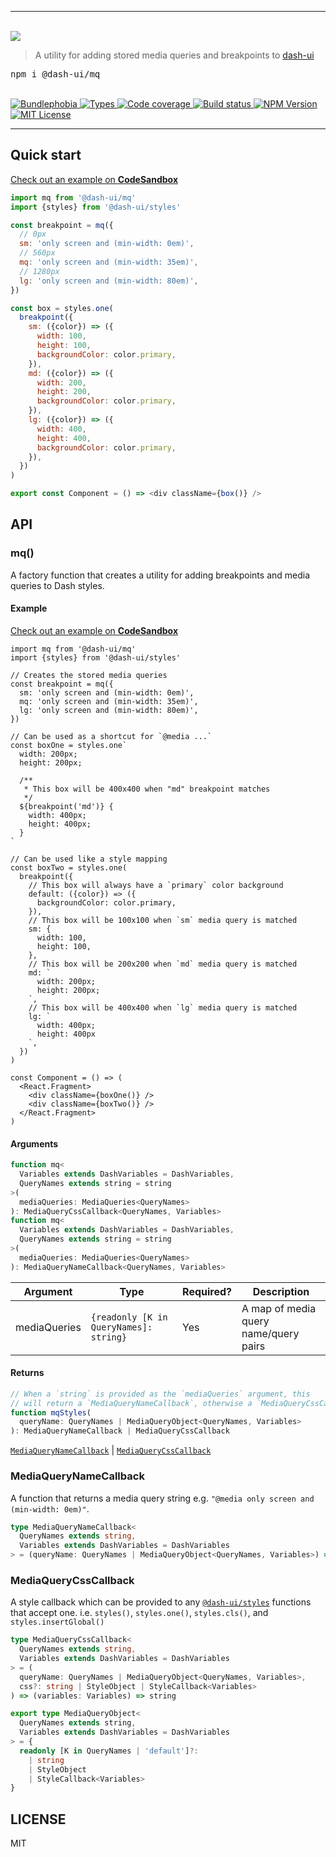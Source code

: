 <hr>
  <br/>
  <img src='https://github.com/dash-ui/styles/raw/master/assets/logo.png'/>
  <blockquote>A utility for adding stored media queries and breakpoints to <a href="https://github.com/dash-ui/styles">dash-ui</a></blockquote>
  
  <pre>npm i @dash-ui/mq</pre>
  <br/>
  
  <a href="https://bundlephobia.com/result?p=@dash-ui/mq">
    <img alt="Bundlephobia" src="https://img.shields.io/bundlephobia/minzip/@dash-ui/mq?style=for-the-badge&labelColor=24292e">
  </a>

  <a aria-label="Types" href="https://www.npmjs.com/package/@dash-ui/mq">
    <img alt="Types" src="https://img.shields.io/npm/types/@dash-ui/mq?style=for-the-badge&labelColor=24292e">
  </a>
  <a aria-label="Code coverage report" href="https://codecov.io/gh/dash-ui/mq">
    <img alt="Code coverage" src="https://img.shields.io/codecov/c/gh/dash-ui/mq?style=for-the-badge&labelColor=24292e">
  </a>
  <a aria-label="Build status" href="https://travis-ci.com/dash-ui/mq">
    <img alt="Build status" src="https://img.shields.io/travis/com/dash-ui/mq?style=for-the-badge&labelColor=24292e">
  </a>
  <a aria-label="NPM version" href="https://www.npmjs.com/package/@dash-ui/mq">
    <img alt="NPM Version" src="https://img.shields.io/npm/v/@dash-ui/mq?style=for-the-badge&labelColor=24292e">
  </a>
  <a aria-label="License" href="https://jaredlunde.mit-license.org/">
    <img alt="MIT License" src="https://img.shields.io/npm/l/@dash-ui/mq?style=for-the-badge&labelColor=24292e">
  </a>
<hr>

## Quick start

[Check out an example on **CodeSandbox**](https://codesandbox.io/s/dash-uimq-example-sdol5?file=/src/App.tsx)

```js
import mq from '@dash-ui/mq'
import {styles} from '@dash-ui/styles'

const breakpoint = mq({
  // 0px
  sm: 'only screen and (min-width: 0em)',
  // 560px
  mq: 'only screen and (min-width: 35em)',
  // 1280px
  lg: 'only screen and (min-width: 80em)',
})

const box = styles.one(
  breakpoint({
    sm: ({color}) => ({
      width: 100,
      height: 100,
      backgroundColor: color.primary,
    }),
    md: ({color}) => ({
      width: 200,
      height: 200,
      backgroundColor: color.primary,
    }),
    lg: ({color}) => ({
      width: 400,
      height: 400,
      backgroundColor: color.primary,
    }),
  })
)

export const Component = () => <div className={box()} />
```

## API

### mq()

A factory function that creates a utility for adding breakpoints and
media queries to Dash styles.

#### Example

[Check out an example on **CodeSandbox**](https://codesandbox.io/s/dash-uimq-example-sdol5?file=/src/App.tsx)

```tsx
import mq from '@dash-ui/mq'
import {styles} from '@dash-ui/styles'

// Creates the stored media queries
const breakpoint = mq({
  sm: 'only screen and (min-width: 0em)',
  mq: 'only screen and (min-width: 35em)',
  lg: 'only screen and (min-width: 80em)',
})

// Can be used as a shortcut for `@media ...`
const boxOne = styles.one`
  width: 200px;
  height: 200px;

  /**
   * This box will be 400x400 when "md" breakpoint matches
   */
  ${breakpoint('md')} {
    width: 400px;
    height: 400px;
  }
`

// Can be used like a style mapping
const boxTwo = styles.one(
  breakpoint({
    // This box will always have a `primary` color background
    default: ({color}) => ({
      backgroundColor: color.primary,
    }),
    // This box will be 100x100 when `sm` media query is matched
    sm: {
      width: 100,
      height: 100,
    },
    // This box will be 200x200 when `md` media query is matched
    md: `
      width: 200px;
      height: 200px;
    `,
    // This box will be 400x400 when `lg` media query is matched
    lg: `
      width: 400px;
      height: 400px
    `,
  })
)

const Component = () => (
  <React.Fragment>
    <div className={boxOne()} />
    <div className={boxTwo()} />
  </React.Fragment>
)
```

#### Arguments

```typescript
function mq<
  Variables extends DashVariables = DashVariables,
  QueryNames extends string = string
>(
  mediaQueries: MediaQueries<QueryNames>
): MediaQueryCssCallback<QueryNames, Variables>
function mq<
  Variables extends DashVariables = DashVariables,
  QueryNames extends string = string
>(
  mediaQueries: MediaQueries<QueryNames>
): MediaQueryNameCallback<QueryNames, Variables>
```

| Argument     | Type                                   | Required? | Description                           |
| ------------ | -------------------------------------- | --------- | ------------------------------------- |
| mediaQueries | `{readonly [K in QueryNames]: string}` | Yes       | A map of media query name/query pairs |

#### Returns

```typescript
// When a `string` is provided as the `mediaQueries` argument, this
// will return a `MediaQueryNameCallback`, otherwise a `MediaQueryCssCallback`
function mqStyles(
  queryName: QueryNames | MediaQueryObject<QueryNames, Variables>
): MediaQueryNameCallback | MediaQueryCssCallback
```

[`MediaQueryNameCallback`](#mediaquerynamecallback)
| [`MediaQueryCssCallback`](<(#mediaquerycsscallback)>)

### MediaQueryNameCallback

A function that returns a media query string e.g. `"@media only screen and (min-width: 0em)"`.

```typescript
type MediaQueryNameCallback<
  QueryNames extends string,
  Variables extends DashVariables = DashVariables
> = (queryName: QueryNames | MediaQueryObject<QueryNames, Variables>) => string
```

### MediaQueryCssCallback

A style callback which can be provided to any [`@dash-ui/styles`](https://github.com/dash-ui/styles)
functions that accept one. i.e. `styles()`, `styles.one()`, `styles.cls()`, and `styles.insertGlobal()`

```typescript
type MediaQueryCssCallback<
  QueryNames extends string,
  Variables extends DashVariables = DashVariables
> = (
  queryName: QueryNames | MediaQueryObject<QueryNames, Variables>,
  css?: string | StyleObject | StyleCallback<Variables>
) => (variables: Variables) => string

export type MediaQueryObject<
  QueryNames extends string,
  Variables extends DashVariables = DashVariables
> = {
  readonly [K in QueryNames | 'default']?:
    | string
    | StyleObject
    | StyleCallback<Variables>
}
```

## LICENSE

MIT
